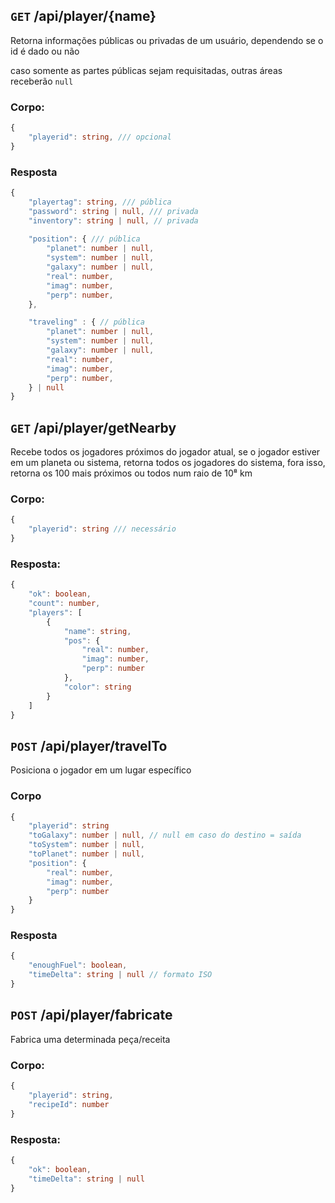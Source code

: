 ## `GET` /api/player/{name}
Retorna informações públicas ou privadas de um usuário, dependendo se o id é dado ou não

caso somente as partes públicas sejam requisitadas, outras áreas receberão `null`

### Corpo:

```ts
{
    "playerid": string, /// opcional
}
```

### Resposta

```ts
{
    "playertag": string, /// pública
    "password": string | null, /// privada
    "inventory": string | null, // privada
    
    "position": { /// pública
        "planet": number | null,
        "system": number | null, 
        "galaxy": number | null,
        "real": number,
        "imag": number,
        "perp": number,
    },

    "traveling" : { // pública
        "planet": number | null, 
        "system": number | null, 
        "galaxy": number | null, 
        "real": number,
        "imag": number,
        "perp": number,
    } | null
}
```

## `GET` /api/player/getNearby

Recebe todos os jogadores próximos do jogador atual, se o jogador estiver em um planeta ou sistema, retorna todos os jogadores do sistema, fora isso, retorna os 100 mais próximos ou todos num raio de 10⁸ km

### Corpo: 


```ts
{
    "playerid": string /// necessário
}
```

### Resposta:

```ts
{
    "ok": boolean,
    "count": number,
    "players": [
        {
            "name": string,
            "pos": {
                "real": number,
                "imag": number,
                "perp": number
            },
            "color": string
        }
    ]
}
```

## `POST` /api/player/travelTo

Posiciona o jogador em um lugar específico

### Corpo

```ts
{
    "playerid": string
    "toGalaxy": number | null, // null em caso do destino = saída
    "toSystem": number | null, 
    "toPlanet": number | null,
    "position": {
        "real": number,
        "imag": number,
        "perp": number
    }
}
```

### Resposta

```ts
{
    "enoughFuel": boolean,
    "timeDelta": string | null // formato ISO
}
```

## `POST` /api/player/fabricate 

Fabrica uma determinada peça/receita

### Corpo:

```ts
{
    "playerid": string,
    "recipeId": number
}
```

### Resposta: 

```ts
{
    "ok": boolean,
    "timeDelta": string | null
}
```

